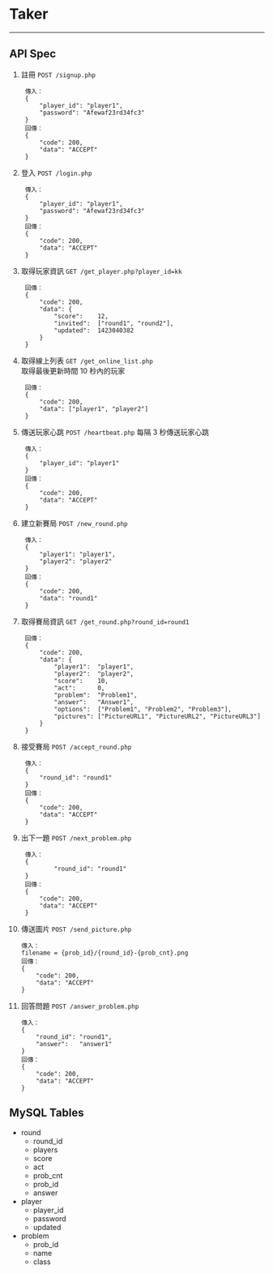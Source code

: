 # Taker
---
## API Spec
1. 註冊 `POST /signup.php`  

        傳入：
        {
            "player_id": "player1",
            "password": "Afewaf23rd34fc3"
        }
        回傳：
        {
            "code": 200,
            "data": "ACCEPT"
        }
        
2. 登入 `POST /login.php`

        傳入：
        {
            "player_id": "player1",
            "password": "Afewaf23rd34fc3"
        }
        回傳：
        {
            "code": 200,
            "data": "ACCEPT"
        }

3. 取得玩家資訊 `GET /get_player.php?player_id=kk`

        回傳：
        {
            "code": 200,
            "data": {
                "score":    12,
                "invited":  ["round1", "round2"],
                "updated":  1423040382
            }
        }

4. 取得線上列表 `GET /get_online_list.php`  
    取得最後更新時間 10 秒內的玩家

        回傳：
        {
            "code": 200,
            "data": ["player1", "player2"]
        }

5. 傳送玩家心跳 `POST /heartbeat.php`
    每隔 3 秒傳送玩家心跳

        傳入：
        {
            "player_id": "player1"
        }
        回傳：
        {
            "code": 200,
            "data": "ACCEPT"
        }

6. 建立新賽局   `POST /new_round.php`

        傳入：
        {
            "player1": "player1",
            "player2": "player2"
        }
        回傳：
        {
            "code": 200,
            "data": "round1"
        }

7. 取得賽局資訊 `GET /get_round.php?round_id=round1`

        回傳：
        {
            "code": 200,
            "data": {
                "player1":  "player1",
                "player2":  "player2",
                "score":    10,
                "act":      0,
                "problem":  "Problem1",
                "answer":   "Answer1",
                "options":  ["Problem1", "Problem2", "Problem3"],
                "pictures": ["PictureURL1", "PictureURL2", "PictureURL3"]
            }
        }

8. 接受賽局 `POST /accept_round.php`

        傳入：
        {
            "round_id": "round1"
        }
        回傳：
        {
            "code": 200,
            "data": "ACCEPT"
        }

9. 出下一題 `POST /next_problem.php`

        傳入：
        {
                "round_id": "round1"
        }
        回傳：
        {
            "code": 200,
            "data": "ACCEPT"
        }

10. 傳送圖片    `POST /send_picture.php`

        傳入：
        filename = {prob_id}/{round_id}-{prob_cnt}.png
        回傳：
        {
            "code": 200,
            "data": "ACCEPT"
        }

11. 回答問題    `POST /answer_problem.php`

        傳入：
        {
            "round_id": "round1",
            "answer":   "answer1"
        }
        回傳：
        {
            "code": 200,
            "data": "ACCEPT"
        }

## MySQL Tables
+ round
    + round_id
    + players
    + score
    + act
    + prob_cnt
    + prob_id
    + answer
+ player
    + player_id
    + password
    + updated
+ problem
    + prob_id
    + name
    + class

